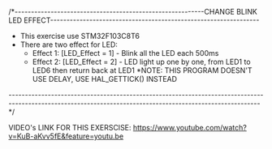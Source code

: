 /*----------------------------------------------------------CHANGE BLINK LED EFFECT----------------------------------------------------------------

- This exercise use STM32F103C8T6
- There are two effect for LED:
  + Effect 1: [LED_Effect = 1] - Blink all the LED each 500ms
  + Effect 2: [LED_Effect = 2] - LED light up one by one, from LED1 to LED6 then return back at LED1
  *NOTE: THIS PROGRAM DOESN'T USE DELAY, USE HAL_GETTICK() INSTEAD
  
-----------------------------------------------------------------------------------------------------------------------------------------------------------*/

VIDEO's LINK FOR THIS EXERSCISE: 
https://www.youtube.com/watch?v=KuB-aKvv5fE&feature=youtu.be
